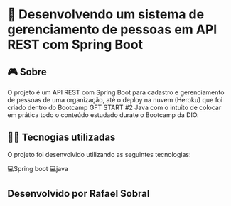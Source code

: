 # 👀 Desenvolvendo um sistema de gerenciamento de pessoas em API REST com Spring Boot

## 🎮️ Sobre
O projeto é um API REST com Spring Boot para cadastro e gerenciamento de pessoas de uma organização, até o deploy na nuvem (Heroku) que foi criado dentro do Bootcamp GFT START #2 Java com o intuito de colocar em prática todo o conteúdo estudado durate o Bootcamp da DIO.

## 👨‍💻️ Tecnogias utilizadas
O projeto foi desenvolvido utilizando as seguintes tecnologias:

💻️Spring boot 
💻️java 

## Desenvolvido por Rafael Sobral

